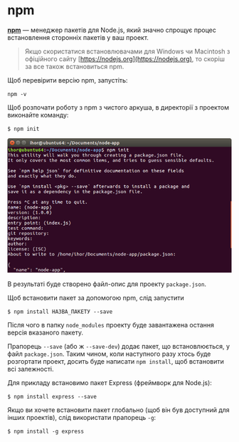 # npm

**[npm](https://www.npmjs.com)** — менеджер пакетів для Node.js, який значно спрощує процес встановлення сторонніх пакетів у ваш проект.

> Якщо скористатися встановлювачами для Windows чи Macintosh з офіційного сайту [https://nodejs.org](https://nodejs.org), то скоріш за все також встановиться npm.

Щоб перевірити версію npm, запустіть:

```
npm -v
```

Щоб розпочати роботу з npm з чистого аркуша, в директорії з проектом виконайте команду:

```
$ npm init
```

![$ npm init](/nodejs/npm_init.png)

В результаті буде створено файл-опис для проекту `package.json`.

Щоб встановити пакет за допомогою npm, слід запустити

```
$ npm install НАЗВА_ПАКЕТУ --save
```

Після чого в папку `node_modules` проекту буде завантажена остання версія вказаного пакету.

Прапорець `--save` (або ж `--save-dev`) додає пакет, що встановлюється, у файл `package.json`. Таким чином, коли наступного разу хтось буде розгортати проект, досить буде написати `npm install`, щоб встановити всі залежності.

Для прикладу встановимо пакет Express \(фреймворк для Node.js\):

```
$ npm install express --save
```

Якщо ви хочете встановити пакет глобально \(щоб він був доступний для інших проектів\), слід використати прапорець `-g`:

```
$ npm install -g express
```

